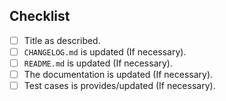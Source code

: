## Checklist

-   [ ] Title as described.
-   [ ] `CHANGELOG.md` is updated (If necessary).
-   [ ] `README.md` is updated (If necessary).
-   [ ] The documentation is updated (If necessary).
-   [ ] Test cases is provides/updated (If necessary).
